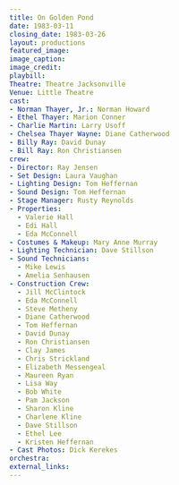 ```yaml
---
title: On Golden Pond
date: 1983-03-11
closing_date: 1983-03-26
layout: productions
featured_image:
image_caption:
image_credit:
playbill:
Theatre: Theatre Jacksonville
Venue: Little Theatre
cast:
- Norman Thayer, Jr.: Norman Howard
- Ethel Thayer: Marion Conner
- Charlie Martin: Larry Usoff
- Chelsea Thayer Wayne: Diane Catherwood
- Billy Ray: David Dunay
- Bill Ray: Ron Christiansen
crew:
- Director: Ray Jensen
- Set Design: Laura Vaughan
- Lighting Design: Tom Heffernan
- Sound Design: Tom Heffernan
- Stage Manager: Rusty Reynolds
- Properties:
  - Valerie Hall
  - Edi Hall
  - Eda McConnell
- Costumes & Makeup: Mary Anne Murray
- Lighting Technician: Dave Stillson
- Sound Technicians:
  - Mike Lewis
  - Amelia Senhausen
- Construction Crew:
  - Jill McClintock
  - Eda McConnell
  - Steve Metheny
  - Diane Catherwood
  - Tom Heffernan
  - David Dunay
  - Ron Christiansen
  - Clay James
  - Chris Strickland
  - Elizabeth Messengeal
  - Maureen Ryan
  - Lisa Way
  - Bob White
  - Pam Jackson
  - Sharon Kline
  - Charlene Kline
  - Dave Stillson
  - Ethel Lee
  - Kristen Heffernan
- Cast Photos: Dick Kerekes
orchestra:
external_links:
---
```


